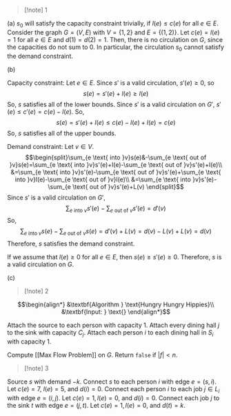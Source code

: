 >[!note] 1

(a) $s_{0}$ will satisfy the capacity constraint trivially, if $l(e)≤c(e)$ for all $e\in E$. Consider the graph $G=(V,E)$ with $V=\{1,2\}$ and $E=\{(1,2)\}$. Let $c(e)=l(e)=1$ for all $e\in E$ and $d(1)=d(2)=1$. Then, there is no circulation on $G$, since the capacities do not sum to $0$. In particular, the circulation $s_{0}$ cannot satisfy the demand constraint.

(b) 


Capacity constraint: Let $e\in E$. Since $s'$ is a valid circulation, $s'(e)\ge0$, so  $$s(e)=s'(e)+l(e)\ge l(e)$$So, $s$ satisfies all of the lower bounds. Since $s'$ is a valid circulation on $G'$, $s'(e)\le c'(e)=c(e)-l(e)$. So, $$s(e)=s'(e)+l(e)\le c(e)-l(e)+l(e)=c(e)$$ So, $s$ satisfies all of the upper bounds.

Demand constraint: Let $v\in V$. $$\begin{split}\sum_{e \text{ into }v}s(e)&-\sum_{e \text{ out of }v}s(e)=\sum_{e \text{ into }v}s'(e)+l(e)-\sum_{e \text{ out of }v}s'(e)+l(e)\\
&=\sum_{e \text{ into }v}s'(e)-\sum_{e \text{ out of }v}s'(e)+\sum_{e \text{ into }v}l(e)-\sum_{e \text{ out of }v}l(e)\\
&=\sum_{e \text{ into }v}s'(e)-\sum_{e \text{ out of }v}s'(e)+L(v)
\end{split}$$Since $s'$ is a valid circulation on $G'$, $$\sum_{e \text{ into }v}s'(e)-\sum_{e \text{ out of }v}s'(e)=d'(v)$$So, $$\sum_{e \text{ into }v}s(e)-\sum_{e \text{ out of }v}s(e)=d'(v)+L(v)=d(v)-L(v)+L(v)=d(v)$$Therefore, $s$ satisfies the demand constraint.

If we assume that $l(e)≥0$ for all $e\in E$, then $s(e)\ge s'(e)\ge0$. Therefore, $s$ is a valid circulation on $G$.

(c) 

>[!note] 2

$$\begin{align*}
&\textbf{Algorithm } \text{Hungry Hungry Hippies}\\
&\textbf{Input: } \text{}
\end{align*}$$



Attach the source to each person with capacity 1. Attach every dining hall $j$ to the sink with capacity $C_{j}$. Attach each person $i$ to each dining hall in $S_i$ with capacity 1.

Compute [[Max Flow Problem]] on $G$. Return `false` if $|f|<n$. 


>[!note] 3

Source $s$ with demand $-k$. Connect $s$ to each person $i$ with edge $e=(s,i)$. Let $c(e)=7$,  $l(e)=5$, and $d(i)=0$. Connect each person $i$ to each job $j\in L_{i}$ with edge $e=(i,j)$. Let $c(e)=1,l(e)=0$, and $d(i)=0$. Connect each job $j$ to the sink $t$ with edge $e=(j,t)$. Let $c(e)=1,l(e)=0$, and $d(t)=k$. 